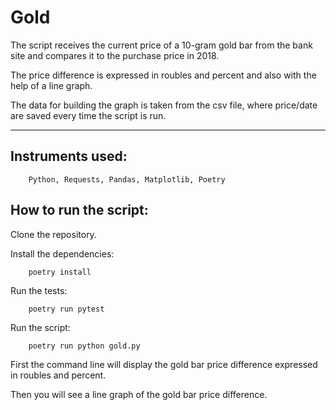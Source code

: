 # Gold

The script receives the current price of a 10-gram gold bar from the bank site
and compares it to the purchase price in 2018.

The price difference is expressed in roubles and percent
and also with the help of a line graph.

The data for building the graph is taken from the csv file,
where price/date are saved every time the script is run.


***********


## Instruments used:

```
    Python, Requests, Pandas, Matplotlib, Poetry
```

## How to run the script:

Clone the repository.

Install the dependencies:

```
    poetry install
```

Run the tests:
```
    poetry run pytest
```

Run the script:

```
    poetry run python gold.py
```

First the command line will display
the gold bar price difference expressed in roubles and percent.

Then you will see a line graph of the gold bar price difference.
